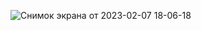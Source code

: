 ![Снимок экрана от 2023-02-07 18-06-18](https://user-images.githubusercontent.com/116440916/217298663-523f5f2e-2f8f-4bda-9815-e8c099d1cac9.png)

